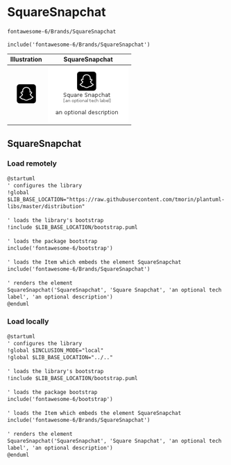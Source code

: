 # SquareSnapchat


```text
fontawesome-6/Brands/SquareSnapchat
```

```text
include('fontawesome-6/Brands/SquareSnapchat')
```



| Illustration | SquareSnapchat |
| :---: | :---: |
| ![illustration for Illustration](../../fontawesome-6/Brands/SquareSnapchat.png) | ![illustration for SquareSnapchat](../../fontawesome-6/Brands/SquareSnapchat.Local.png) |




## SquareSnapchat

### Load remotely
```plantuml
@startuml
' configures the library
!global $LIB_BASE_LOCATION="https://raw.githubusercontent.com/tmorin/plantuml-libs/master/distribution"

' loads the library's bootstrap
!include $LIB_BASE_LOCATION/bootstrap.puml

' loads the package bootstrap
include('fontawesome-6/bootstrap')

' loads the Item which embeds the element SquareSnapchat
include('fontawesome-6/Brands/SquareSnapchat')

' renders the element
SquareSnapchat('SquareSnapchat', 'Square Snapchat', 'an optional tech label', 'an optional description')
@enduml
```

### Load locally
```plantuml
@startuml
' configures the library
!global $INCLUSION_MODE="local"
!global $LIB_BASE_LOCATION="../.."

' loads the library's bootstrap
!include $LIB_BASE_LOCATION/bootstrap.puml

' loads the package bootstrap
include('fontawesome-6/bootstrap')

' loads the Item which embeds the element SquareSnapchat
include('fontawesome-6/Brands/SquareSnapchat')

' renders the element
SquareSnapchat('SquareSnapchat', 'Square Snapchat', 'an optional tech label', 'an optional description')
@enduml
```

